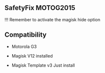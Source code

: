 ## SafetyFix MOTOG2015

!!! Remember to activate the magisk hide option

## Compatibility
* Motorola G3
* Magisk V12 installed

* Magisk Template v3
Just install	
